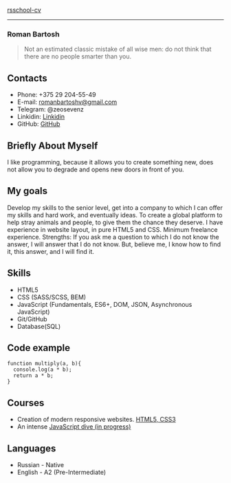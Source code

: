 [rsschool-cv](https://github.com/ayanakoji1/rsschool-cv)
***
### Roman Bartosh
> Not an estimated classic mistake of all wise men: do not think that there are no people smarter than you.

## Contacts

* Phone: +375 29 204-55-49
* E-mail: romanbartoshv@gmail.com
* Telegram: @zeosevenz
* Linkidin: [Linkidin](https://www.linkedin.com/in/roman-bartosh-9887601a3/)
* GitHub: [GitHub](https://github.com/ayanakoji1)

## Briefly About Myself

I like programming, because it allows you to create something new, does not allow you to degrade and opens new doors in front of you.

## My goals

Develop my skills to the senior level, get into a company to which I can offer my skills and hard work, and eventually ideas.
To create a global platform to help stray animals and people, to give them the chance they deserve. I have experience in website layout, in pure HTML5 and CSS. Minimum freelance experience.
Strengths: If you ask me a question to which I do not know the answer, I will answer that I do not know. But, believe me, I know how to find it, this answer, and I will find it.

## Skills
* HTML5
* CSS (SASS/SCSS, BEM)
* JavaScript (Fundamentals, ES6+, DOM, JSON, Asynchronous JavaScript)
* Git/GitHub
* Database(SQL)

## Code example
```
function multiply(a, b){
  console.log(a * b);
  return a * b;
}
```

## Courses

* Creation of modern responsive websites. [HTML5, CSS3](https://www.udemy.com/course/web-professional-html5/)
* An intense [JavaScript dive (in progress)](https://www.udemy.com/course/intensive-js/)

## Languages

* Russian - Native
* English - A2 (Pre-Intermediate)
